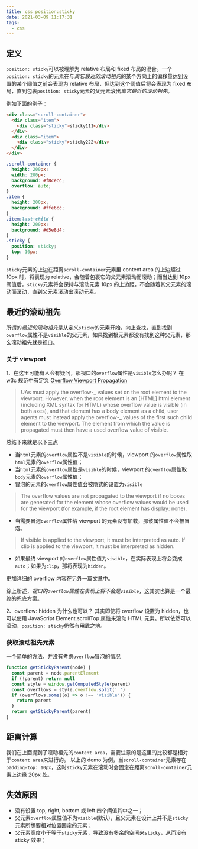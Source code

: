 ```yaml
---
title: css position:sticky
date: 2021-03-09 11:17:31
tags:
  - css
---
```


## 定义

`position: sticky`可以被理解为 relative 布局和 fixed 布局的混合。一个`position: sticky`的元素在与*离它最近的滚动祖先*的某个方向上的偏移量达到设置的某个阈值之前会表现为 relative 布局，但达到这个阈值后将会表现为 fixed 布局，直到包裹`position: sticky`元素的父元素滚出*离它最近的滚动祖先*。

例如下面的例子：

```html
<div class="scroll-container">
  <div class="item">
    <div class="sticky">sticky111</div>
  </div>
  <div class="item">
    <div class="sticky">sticky222</div>
  </div>
</div>
```

```CSS
.scroll-container {
  height: 200px;
  width: 200px;
  background: #f8cecc;
  overflow: auto;
}
.item {
  height: 200px;
  background: #ffe6cc;
}
.item:last-child {
  height: 200px;
  background: #d5e8d4;
}
.sticky {
  position: sticky;
  top: 10px;
}
```

`sticky`元素的上边在距离`scroll-container`元素里 content area 的上边超过 10px 时，将表现为 relative，会随着包裹它的父元素滚动而滚动；而当达到 10px 阈值后，`sticky`元素将会保持与滚动元素 10px 的上边距，不会随着其父元素的滚动而滚动，直到父元素滚动出滚动元素。

## 最近的滚动祖先

所谓的*最近的滚动祖先*是从定义`sticky`的元素开始，向上查找，直到找到`overflow`属性不是`visible`的父元素，如果找到根元素都没有找到这种父元素，那么滚动祖先就是视口。

### 关于 viewport

1、在这里可能有人会有疑问，那视口的`overflow`属性是`visible`怎么办呢？
在 w3c 规范中有定义 [Overflow Viewport Propagation](https://www.w3.org/TR/css-overflow-3/#overflow-propagation)

> UAs must apply the overflow-_ values set on the root element to the viewport. However, when the root element is an [HTML] html element (including XML syntax for HTML) whose overflow value is visible (in both axes), and that element has a body element as a child, user agents must instead apply the overflow-_ values of the first such child element to the viewport. The element from which the value is propagated must then have a used overflow value of visible.

总结下来就是以下三点

- 当`html`元素的`overflow`属性不是`visible`的时候，viewport 的`overflow`属性取`html`元素的`overflow`属性值；
- 当`html`元素的`overflow`属性是`visible`的时候，viewport 的`overflow`属性取`body`元素的`overflow`属性值；
- 冒泡的元素的`overflow`属性值会被隐式的设置为`visible`

> The overflow values are not propagated to the viewport if no boxes are generated for the element whose overflow values would be used for the viewport (for example, if the root element has display: none).

- 当需要冒泡`overflow`属性给 viewport 的元素没有加载，那该属性值不会被冒泡。

> If visible is applied to the viewport, it must be interpreted as auto. If clip is applied to the viewport, it must be interpreted as hidden.

- 如果最终 viewport 的`overflow`属性值为`visible`，在实际表现上将会变成`auto`；如果为`clip`，那将表现为`hidden`。

更加详细的 overflow 内容在另外一篇文章中。

综上所述，_视口的`overflow`属性在表现上将不会是`visible`_，这其实也算是一个最终的兜底方案。

2、overflow: hidden 为什么也可以？
其实即使将 overflow 设置为 hidden，也可以使用 JavaScript Element.scrollTop 属性来滚动 HTML 元素。所以依然可以滚动，`position: sticky`仍然有用武之地。

### 获取滚动祖先元素

一个简单的方法，并没有考虑`overflow`冒泡的情况

```js
function getStickyParent(node) {
  const parent = node.parentElement
  if (!parent) return null
  const style = window.getComputedStyle(parent)
  const overflows = style.overflow.split(' ')
  if (overflows.some((o) => o !== 'visible')) {
    return parent
  }
  return getStickyParent(parent)
}
```

## 距离计算

我们在上面提到了滚动祖先的`content area`，需要注意的是这里的比较都是相对于`content area`来进行的。
以上的 demo 为例，当`scroll-container`元素存在`padding-top: 10px`，这时`sticky`元素在滚动时会固定在距离`scroll-container`元素上边缘 20px 处。

## 失效原因

- 没有设置 top, right, bottom 或 left 四个阈值其中之一；
- 父元素`overflow`属性值不为`visible`(默认)，且父元素在设计上并不是`sticky`元素所想要相对位置固定的元素；
- 父元素高度小于等于`sticky`元素，导致没有多余的空间来`sticky`，从而没有 sticky 效果；
